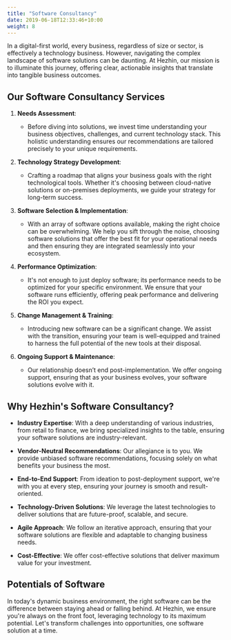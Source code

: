 ```yaml
---
title: "Software Consultancy"
date: 2019-06-18T12:33:46+10:00
weight: 8
---
```



In a digital-first world, every business, regardless of size or sector, is effectively a technology business. However, navigating the complex landscape of software solutions can be daunting. At Hezhin, our mission is to illuminate this journey, offering clear, actionable insights that translate into tangible business outcomes.


## **Our Software Consultancy Services**

1. **Needs Assessment**:
   - Before diving into solutions, we invest time understanding your business objectives, challenges, and current technology stack. This holistic understanding ensures our recommendations are tailored precisely to your unique requirements.

2. **Technology Strategy Development**:
   - Crafting a roadmap that aligns your business goals with the right technological tools. Whether it's choosing between cloud-native solutions or on-premises deployments, we guide your strategy for long-term success.

3. **Software Selection & Implementation**:
   - With an array of software options available, making the right choice can be overwhelming. We help you sift through the noise, choosing software solutions that offer the best fit for your operational needs and then ensuring they are integrated seamlessly into your ecosystem.

4. **Performance Optimization**:
   - It's not enough to just deploy software; its performance needs to be optimized for your specific environment. We ensure that your software runs efficiently, offering peak performance and delivering the ROI you expect.

5. **Change Management & Training**:
   - Introducing new software can be a significant change. We assist with the transition, ensuring your team is well-equipped and trained to harness the full potential of the new tools at their disposal.

6. **Ongoing Support & Maintenance**:
   - Our relationship doesn’t end post-implementation. We offer ongoing support, ensuring that as your business evolves, your software solutions evolve with it.

## **Why Hezhin's Software Consultancy?**

- **Industry Expertise**: With a deep understanding of various industries, from retail to finance, we bring specialized insights to the table, ensuring your software solutions are industry-relevant.

- **Vendor-Neutral Recommendations**: Our allegiance is to you. We provide unbiased software recommendations, focusing solely on what benefits your business the most.

- **End-to-End Support**: From ideation to post-deployment support, we're with you at every step, ensuring your journey is smooth and result-oriented.

- **Technology-Driven Solutions**: We leverage the latest technologies to deliver solutions that are future-proof, scalable, and secure.

- **Agile Approach**: We follow an iterative approach, ensuring that your software solutions are flexible and adaptable to changing business needs.

- **Cost-Effective**: We offer cost-effective solutions that deliver maximum value for your investment.

## **Potentials of Software**

In today's dynamic business environment, the right software can be the difference between staying ahead or falling behind. At Hezhin, we ensure you're always on the front foot, leveraging technology to its maximum potential. Let's transform challenges into opportunities, one software solution at a time.

